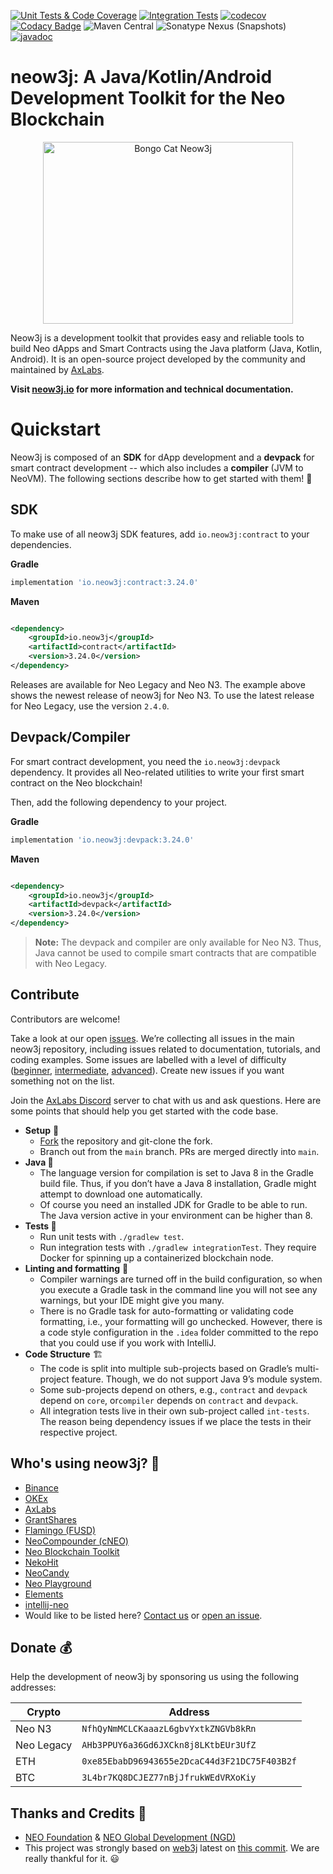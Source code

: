 [![Unit Tests & Code Coverage](https://github.com/neow3j/neow3j/actions/workflows/ci-cd.yml/badge.svg)](https://github.com/neow3j/neow3j/actions/workflows/ci-cd.yml)
[![Integration Tests](https://github.com/neow3j/neow3j/actions/workflows/integration.yml/badge.svg)](https://github.com/neow3j/neow3j/actions/workflows/integration.yml)
[![codecov](https://codecov.io/gh/neow3j/neow3j/branch/main/graph/badge.svg?token=Xd0m5I7cz0)](https://codecov.io/gh/neow3j/neow3j)
[![Codacy Badge](https://app.codacy.com/project/badge/Grade/ccbf3cfcfcf749a097774414362ae008)](https://www.codacy.com/gh/neow3j/neow3j/dashboard?utm_source=github.com&amp;utm_medium=referral&amp;utm_content=neow3j/neow3j&amp;utm_campaign=Badge_Grade)
![Maven Central](https://img.shields.io/maven-central/v/io.neow3j/core?label=maven%2Fgradle)
![Sonatype Nexus (Snapshots)](https://img.shields.io/nexus/s/http/oss.sonatype.org/io.neow3j/core.svg)
[![javadoc](https://javadoc.io/badge2/io.neow3j/core/javadoc.svg)](https://javadoc.io/doc/io.neow3j)

# neow3j: A Java/Kotlin/Android Development Toolkit for the Neo Blockchain

<p align="center">
<img src="./images/neow3j-neo3-with-balloon.png" alt="Bongo Cat Neow3j" width="400" height="291" />
</p>

Neow3j is a development toolkit that provides easy and reliable tools to build Neo dApps and
Smart Contracts using the Java platform (Java, Kotlin, Android). It is an open-source project
developed by the community and maintained by [AxLabs](https://axlabs.com).

**Visit [neow3j.io](https://neow3j.io) for more information and technical documentation.**

# Quickstart

Neow3j is composed of an **SDK** for dApp development and a **devpack** for smart contract
development -- which also includes a **compiler** (JVM to NeoVM). The following sections describe
how to get started with them! :rocket:

## SDK

To make use of all neow3j SDK features, add `io.neow3j:contract` to your dependencies.

__Gradle__

```groovy
implementation 'io.neow3j:contract:3.24.0'
```

__Maven__

```xml

<dependency>
    <groupId>io.neow3j</groupId>
    <artifactId>contract</artifactId>
    <version>3.24.0</version>
</dependency>
```

Releases are available for Neo Legacy and Neo N3. The example above shows the newest release of neow3j for
Neo N3. To use the latest release for Neo Legacy, use the version `2.4.0`.

## Devpack/Compiler

For smart contract development, you need the `io.neow3j:devpack` dependency. It provides all Neo-related
utilities to write your first smart contract on the Neo blockchain!

Then, add the following dependency to your project.

__Gradle__

```groovy
implementation 'io.neow3j:devpack:3.24.0'
```

__Maven__

```xml

<dependency>
    <groupId>io.neow3j</groupId>
    <artifactId>devpack</artifactId>
    <version>3.24.0</version>
</dependency>
```

> **Note:** The devpack and compiler are only available for Neo N3. Thus, Java cannot be used to
> compile smart contracts that are compatible with Neo Legacy.

## Contribute

Contributors are welcome!  

Take a look at our open [issues](https://github.com/neow3j/neow3j/issues). We’re collecting all issues in the main neow3j repository, including issues related to documentation, tutorials, and coding examples. Some issues are labelled with a level of difficulty ([beginner](https://github.com/neow3j/neow3j/labels/beginner), [intermediate](https://github.com/neow3j/neow3j/labels/intermediate), [advanced](https://github.com/neow3j/neow3j/labels/advanced)). Create new issues if you want something not on the list.

Join the [AxLabs Discord](https://discord.gg/UxQDsAzH) server to chat with us and ask questions. Here are some points that should help you get started with the code base.

- **Setup** 🔰
    - [Fork](https://github.com/neow3j/neow3j/fork) the repository and git-clone the fork.
    - Branch out from the `main` branch. PRs are merged directly into `main`.
- **Java 🍵**
    - The language version for compilation is set to Java 8 in the Gradle build file. Thus, if you don’t have a Java 8 installation, Gradle might attempt to download one automatically.
    - Of course you need an installed JDK for Gradle to be able to run. The Java version active in your environment can be higher than 8.
- **Tests 🧪**
    - Run unit tests with `./gradlew test`.
    - Run integration tests with `./gradlew integrationTest`. They require Docker for spinning up a containerized blockchain node.
- **Linting and formatting** 🧹
    - Compiler warnings are turned off in the build configuration, so when you execute a Gradle task in the command line you will not see any warnings, but your IDE might give you many.
    - There is no Gradle task for auto-formatting or validating code formatting, i.e., your formatting will go unchecked. However, there is a code style configuration in the `.idea` folder committed to the repo that you could use if you work with IntelliJ.
- **Code Structure** 🏗️
    - The code is split into multiple sub-projects based on Gradle’s multi-project feature. Though, we do not support Java 9’s module system.
    - Some sub-projects depend on others, e.g., `contract` and `devpack` depend on `core`, or`compiler` depends on `contract` and `devpack`.
    - All integration tests live in their own sub-project called `int-tests`. The reason being dependency issues if we place the tests in their respective project. 

## Who's using neow3j? :rocket:

* [Binance](https://binance.com)
* [OKEx](https://okex.com)
* [AxLabs](https://axlabs.com)
* [GrantShares](https://grantshares.io)
* [Flamingo (FUSD)](https://flamingo-1.gitbook.io/user-guide/v/master/flamingo-stablecoin-fusd)
* [NeoCompounder (cNEO)](https://neocompounder.com/)
* [Neo Blockchain Toolkit](https://marketplace.visualstudio.com/items?itemName=ngd-seattle.neo-blockchain-toolkit)
* [NekoHit](https://nekohit.com)
* [NeoCandy](https://neocandy.io)
* [Neo Playground](https://neo-playground.dev)
* [Elements](https://www.getelements.dev)
* [intellij-neo](https://github.com/intellij-neo/intellij-neo)
* Would like to be listed here? [Contact us](mailto:info@neow3j.io)
  or [open an issue](https://github.com/neow3j/neow3j/issues).

## Donate :moneybag:

Help the development of neow3j by sponsoring us using the following addresses:

| Crypto     | Address                                      |
|------------|----------------------------------------------|
| Neo N3     | `NfhQyNmMCLCKaaazL6gbvYxtkZNGVb8kRn`         |
| Neo Legacy | `AHb3PPUY6a36Gd6JXCkn8j8LKtbEUr3UfZ`         |
| ETH        | `0xe85EbabD96943655e2DcaC44d3F21DC75F403B2f` |
| BTC        | `3L4br7KQ8DCJEZ77nBjJfrukWEdVRXoKiy`         |

## Thanks and Credits :pray:

* [NEO Foundation](https://neo.org/contributors) & [NEO Global Development (NGD)](https://neo.org/contributors)
* This project was strongly based on [web3j](https://web3j.io) latest
  on [this commit](https://github.com/web3j/web3j/commit/2a259ece9736c0338fbb66b1be4c04aba0855254). We are really
  thankful for it. :smiley:
